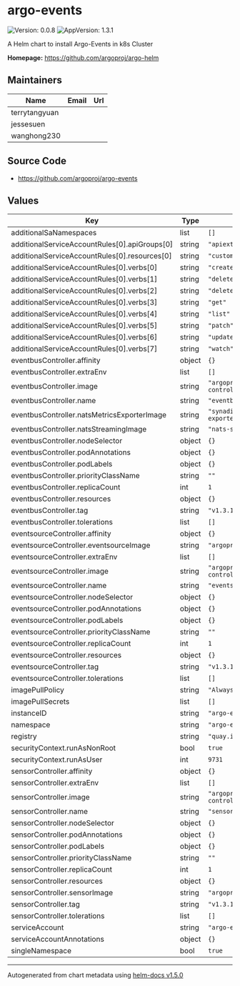 # argo-events

![Version: 0.0.8](https://img.shields.io/badge/Version-0.0.8-informational?style=flat-square) ![AppVersion: 1.3.1](https://img.shields.io/badge/AppVersion-1.3.1-informational?style=flat-square)

A Helm chart to install Argo-Events in k8s Cluster

**Homepage:** <https://github.com/argoproj/argo-helm>

## Maintainers

| Name | Email | Url |
| ---- | ------ | --- |
| terrytangyuan |  |  |
| jessesuen |  |  |
| wanghong230 |  |  |

## Source Code

* <https://github.com/argoproj/argo-events>

## Values

| Key | Type | Default | Description |
|-----|------|---------|-------------|
| additionalSaNamespaces | list | `[]` |  |
| additionalServiceAccountRules[0].apiGroups[0] | string | `"apiextensions.k8s.io"` |  |
| additionalServiceAccountRules[0].resources[0] | string | `"customresourcedefinitions"` |  |
| additionalServiceAccountRules[0].verbs[0] | string | `"create"` |  |
| additionalServiceAccountRules[0].verbs[1] | string | `"delete"` |  |
| additionalServiceAccountRules[0].verbs[2] | string | `"deletecollection"` |  |
| additionalServiceAccountRules[0].verbs[3] | string | `"get"` |  |
| additionalServiceAccountRules[0].verbs[4] | string | `"list"` |  |
| additionalServiceAccountRules[0].verbs[5] | string | `"patch"` |  |
| additionalServiceAccountRules[0].verbs[6] | string | `"update"` |  |
| additionalServiceAccountRules[0].verbs[7] | string | `"watch"` |  |
| eventbusController.affinity | object | `{}` |  |
| eventbusController.extraEnv | list | `[]` |  |
| eventbusController.image | string | `"argoproj/eventbus-controller"` |  |
| eventbusController.name | string | `"eventbus-controller"` |  |
| eventbusController.natsMetricsExporterImage | string | `"synadia/prometheus-nats-exporter:0.6.2"` |  |
| eventbusController.natsStreamingImage | string | `"nats-streaming:0.17.0"` |  |
| eventbusController.nodeSelector | object | `{}` |  |
| eventbusController.podAnnotations | object | `{}` |  |
| eventbusController.podLabels | object | `{}` |  |
| eventbusController.priorityClassName | string | `""` |  |
| eventbusController.replicaCount | int | `1` |  |
| eventbusController.resources | object | `{}` |  |
| eventbusController.tag | string | `"v1.3.1"` |  |
| eventbusController.tolerations | list | `[]` |  |
| eventsourceController.affinity | object | `{}` |  |
| eventsourceController.eventsourceImage | string | `"argoproj/eventsource"` |  |
| eventsourceController.extraEnv | list | `[]` |  |
| eventsourceController.image | string | `"argoproj/eventsource-controller"` |  |
| eventsourceController.name | string | `"eventsource-controller"` |  |
| eventsourceController.nodeSelector | object | `{}` |  |
| eventsourceController.podAnnotations | object | `{}` |  |
| eventsourceController.podLabels | object | `{}` |  |
| eventsourceController.priorityClassName | string | `""` |  |
| eventsourceController.replicaCount | int | `1` |  |
| eventsourceController.resources | object | `{}` |  |
| eventsourceController.tag | string | `"v1.3.1"` |  |
| eventsourceController.tolerations | list | `[]` |  |
| imagePullPolicy | string | `"Always"` |  |
| imagePullSecrets | list | `[]` |  |
| instanceID | string | `"argo-events"` |  |
| namespace | string | `"argo-events"` |  |
| registry | string | `"quay.io"` |  |
| securityContext.runAsNonRoot | bool | `true` |  |
| securityContext.runAsUser | int | `9731` |  |
| sensorController.affinity | object | `{}` |  |
| sensorController.extraEnv | list | `[]` |  |
| sensorController.image | string | `"argoproj/sensor-controller"` |  |
| sensorController.name | string | `"sensor-controller"` |  |
| sensorController.nodeSelector | object | `{}` |  |
| sensorController.podAnnotations | object | `{}` |  |
| sensorController.podLabels | object | `{}` |  |
| sensorController.priorityClassName | string | `""` |  |
| sensorController.replicaCount | int | `1` |  |
| sensorController.resources | object | `{}` |  |
| sensorController.sensorImage | string | `"argoproj/sensor"` |  |
| sensorController.tag | string | `"v1.3.1"` |  |
| sensorController.tolerations | list | `[]` |  |
| serviceAccount | string | `"argo-events-sa"` |  |
| serviceAccountAnnotations | object | `{}` |  |
| singleNamespace | bool | `true` |  |

----------------------------------------------
Autogenerated from chart metadata using [helm-docs v1.5.0](https://github.com/norwoodj/helm-docs/releases/v1.5.0)

